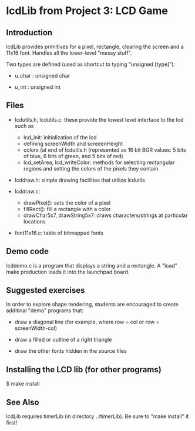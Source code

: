 # lcdLib from Project 3: LCD Game
## Introduction

lcdLib provides primitives for a pixel, rectangle, clearing the screen and a 11x16 font. Handles all the lower-level "messy stuff". 


Two types are defined (used as shortcut to typing "unsigned [type]"):

 - u_char : unsigned char

 - u_int : unsigned int

## Files

 - lcdutils.h, lcdutils.c: these provide the lowest level interface to
   the lcd such as

    - lcd_init: initialization of the lcd
    - defining screenWidth and screeenHeight
    - colors (at end of lcdutils.h (represented as 16 bit BGR values: 5 bits of blue, 6 bits
      of green, and 5 bits of red)
    - lcd_setArea, lcd_writeColor: methods for selecting rectangular
      regions and setting the colors of the pixels they contain.

 - lcddraw.h: simple drawing facilities that utilize lcdutils

 - lcddraw.c:
     - drawPixel(): sets the color of a pixel
     - fillRect(): fill a rectangle with a color
     - drawChar5x7, drawString5x7: draws characters/strings at particular locations

 - font11x16.c: table of bitmapped fonts

## Demo code

lcddemo.c is a program that displays a string and a rectangle.  A
"load" make production loads it into the launchpad board.

## Suggested exercises

In order to explore shape rendering, students are encouraged to create additinal "demo" programs that: 

 - draw a diagonal line (for example, where row = col or row = screenWidth-col)

 - draw a filled or outline of a right triangle

 - draw the other fonts hidden in the source files

## Installing the LCD lib (for other programs)

$ make install

## See Also

lcdLib requires timerLib (in directory ../timerLib).  Be sure to "make install" it first!
